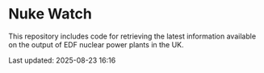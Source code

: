 # Nuke Watch

This repository includes code for retrieving the latest information available on the output of EDF nuclear power plants in the UK.

Last updated: 2025-08-23 16:16